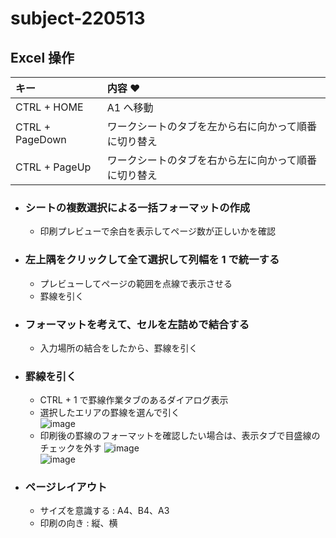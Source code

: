 # subject-220513

## Excel 操作

| キー | 内容 ♥
| :--- | :--- 
| CTRL + HOME | A1 へ移動
| CTRL + PageDown | ワークシートのタブを左から右に向かって順番に切り替え
| CTRL + PageUp | ワークシートのタブを右から左に向かって順番に切り替え

- ### シートの複数選択による一括フォーマットの作成
  - 印刷プレビューで余白を表示してページ数が正しいかを確認

- ### 左上隅をクリックして全て選択して列幅を 1 で統一する
  - プレビューしてページの範囲を点線で表示させる
  - 罫線を引く

- ### フォーマットを考えて、セルを左詰めで結合する
  - 入力場所の結合をしたから、罫線を引く

- ### 罫線を引く
  - CTRL + 1 で罫線作業タブのあるダイアログ表示
  - 選択したエリアの罫線を選んで引く\
  ![image](https://user-images.githubusercontent.com/1501327/168193784-35cd2cdc-6691-4f04-97ad-c3cac8437b9d.png)
  - 印刷後の罫線のフォーマットを確認したい場合は、表示タブで目盛線のチェックを外す
  ![image](https://user-images.githubusercontent.com/1501327/168194676-4b23e81f-8025-488a-824f-0bbad1900a5f.png)\
  ![image](https://user-images.githubusercontent.com/1501327/168194726-d4f61a05-f55f-45c7-909d-a705d296b784.png)

- ### ページレイアウト
  - サイズを意識する : A4、B4、A3
  - 印刷の向き : 縦、横
